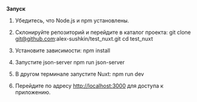 **Запуск**

1. Убедитесь, что Node.js и npm установлены.
2. Склонируйте репозиторий и перейдите в каталог проекта:
   git clone git@github.com:alex-sushkin/test_nuxt.git
   cd test_nuxt

3. Установите зависимости:
   npm install

4. Запустите json-server
   npm run json-server

5. В другом терминале запустите Nuxt:
   npm run dev

6. Перейдите по адресу [http://localhost:3000](http://localhost:3000) для доступа к приложению.

